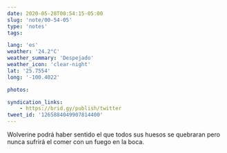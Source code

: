 ```yaml
---
date: 2020-05-28T00:54:15-05:00
slug: 'note/00-54-05'
type: 'notes'
tags:

lang: 'es'
weather: '24.2°C'
weather_summary: 'Despejado'
weather_icon: 'clear-night'
lat: '25.7554'
long: '-100.4022'

photos:

syndication_links:
    - https://brid.gy/publish/twitter
tweet_id: '1265884049907814400'
---
```

Wolverine podrá haber sentido el que todos sus huesos se quebraran pero nunca sufrirá el comer con un fuego en la boca. 
